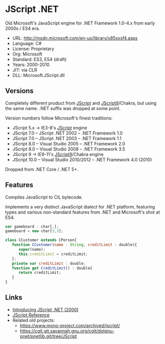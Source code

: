 # JScript .NET

Old Microsoft's JavaScript engine for .NET Framework 1.0-4.x from early 2000s / ES4 era.

* URL:        http://msdn.microsoft.com/en-us/library/x85xxsf4.aspx
* Language:   C#
* License:    Proprietary
* Org:        Microsoft
* Standard:   ES3, ES4 (draft)
* Years:      2000-2010
* JIT:        via CLR
* DLL:        Microsoft.JScript.dll

## Versions

Completely different product from [JScript](jscript.md) and [JScript9](jscript9.md)/Chakra,
but using the same name. .NET suffix was dropped at some point.

Version numbers follow Microsoft's finest traditions:

  * JScript 5.x -> IE3-8's [JScript](jscript.md) engine
  * JScript 7.0 – JScript .NET 2002 – .NET Framework 1.0
  * JScript 7.0 – JScript .NET 2003 – .NET Framework 1.1
  * JScript 8.0 – Visual Studio 2005 – .NET Framework 2.0
  * JScript 8.0 – Visual Studio 2008 – .NET Framework 3.5
  * JScript 9 -> IE9-11's [JScript9](jscript9.md)/Chakra engine
  * JScript 10.0 – Visual Studio 2010/2012 – .NET Framework 4.0 (2010)

Dropped from .NET Core / .NET 5+.

## Features

Compiles JavaScript to CIL bytecode.

Implements a very distinct JavaScript dialect for .NET platform, featuring types
and various non-standard features from .NET and Microsoft's shot at ES4.

```javascript
var gameboard : char[,];
gameboard = new char[3,3];

class CCustomer extends CPerson{
   function CCustomer(name : String, creditLimit : double){
      super(name);
      this.creditLimit = creditLimit;
   };
   private var creditLimit : double;
   function get CreditLimit() : double{
      return creditLimit;
   }
}
```

## Links

  * [Introducing JScript .NET (2000)](http://msdn.microsoft.com/ms974588.aspx)
  * [JScript Reference](http://msdn.microsoft.com/en-us/library/x85xxsf4.aspx)
  * Related old projects:
    * https://www.mono-project.com/archived/jscript/
    * https://cgit.git.savannah.gnu.org/cgit/dotgnu-pnet/pnetlib.git/tree/JScript
